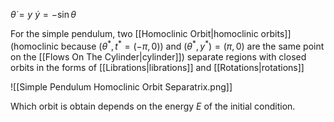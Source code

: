 $\dot \theta=y$
$\dot y = -\sin \theta$

For the simple pendulum, two [[Homoclinic Orbit|homoclinic orbits]] (homoclinic because $(\theta^*,t^*=(-\pi,0))$ and $(\theta^*,y^*)=(\pi,0)$ are the same point on the [[Flows On The Cylinder|cylinder]]) separate regions with closed orbits in the forms of [[Librations|librations]] and [[Rotations|rotations]]

![[Simple Pendulum Homoclinic Orbit Separatrix.png]]

Which orbit is obtain depends on the energy $E$ of the initial condition. 